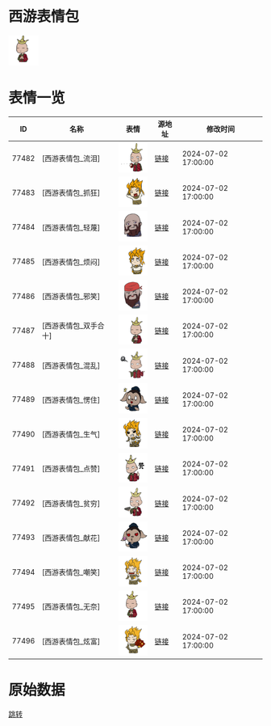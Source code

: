 # 西游表情包

<img src="./cover.png" height="60" alt="cover" />

# 表情一览

|ID|名称|表情|源地址|修改时间|
|----|----|----|----|----|
|77482|[西游表情包_流泪]|<img src="./pic/077482_%5B西游表情包_流泪%5D.png" height="60" alt="流泪"/>|[链接](https://i0.hdslb.com/bfs/garb/32d1725b2d1b7462d8f2515aa49f47c5a622c41a.png)|2024-07-02 17:00:00|
|77483|[西游表情包_抓狂]|<img src="./pic/077483_%5B西游表情包_抓狂%5D.png" height="60" alt="抓狂"/>|[链接](https://i0.hdslb.com/bfs/garb/468965eaa5ddeb943d20f990f4d31fc92a52b411.png)|2024-07-02 17:00:00|
|77484|[西游表情包_轻蔑]|<img src="./pic/077484_%5B西游表情包_轻蔑%5D.png" height="60" alt="轻蔑"/>|[链接](https://i0.hdslb.com/bfs/garb/c8654657cba902c607fc66f955f1af0abb598cda.png)|2024-07-02 17:00:00|
|77485|[西游表情包_烦闷]|<img src="./pic/077485_%5B西游表情包_烦闷%5D.png" height="60" alt="烦闷"/>|[链接](https://i0.hdslb.com/bfs/garb/aa10d9719c0d99d7c3ddcb77f2a0f202ec5282ef.png)|2024-07-02 17:00:00|
|77486|[西游表情包_邪笑]|<img src="./pic/077486_%5B西游表情包_邪笑%5D.png" height="60" alt="邪笑"/>|[链接](https://i0.hdslb.com/bfs/garb/be566079d5a8f6378af1d73a3f4fc2c233caba2b.png)|2024-07-02 17:00:00|
|77487|[西游表情包_双手合十]|<img src="./pic/077487_%5B西游表情包_双手合十%5D.png" height="60" alt="双手合十"/>|[链接](https://i0.hdslb.com/bfs/garb/9c8368b5259672aa713fd2cfb2dc1ca2004ddfa8.png)|2024-07-02 17:00:00|
|77488|[西游表情包_混乱]|<img src="./pic/077488_%5B西游表情包_混乱%5D.png" height="60" alt="混乱"/>|[链接](https://i0.hdslb.com/bfs/garb/e7a900c878b1a75f00b69e13adc7599b92949b48.png)|2024-07-02 17:00:00|
|77489|[西游表情包_愣住]|<img src="./pic/077489_%5B西游表情包_愣住%5D.png" height="60" alt="愣住"/>|[链接](https://i0.hdslb.com/bfs/garb/c852a809d0357a828c60da8126260b6258a0fbf6.png)|2024-07-02 17:00:00|
|77490|[西游表情包_生气]|<img src="./pic/077490_%5B西游表情包_生气%5D.png" height="60" alt="生气"/>|[链接](https://i0.hdslb.com/bfs/garb/a58f50652f3ba36a4e8248bccc1c88b0a7ff2bc2.png)|2024-07-02 17:00:00|
|77491|[西游表情包_点赞]|<img src="./pic/077491_%5B西游表情包_点赞%5D.png" height="60" alt="点赞"/>|[链接](https://i0.hdslb.com/bfs/garb/ad8f32db6b4ce538f1c1b5046b442782e4cabf92.png)|2024-07-02 17:00:00|
|77492|[西游表情包_贫穷]|<img src="./pic/077492_%5B西游表情包_贫穷%5D.png" height="60" alt="贫穷"/>|[链接](https://i0.hdslb.com/bfs/garb/b508988fe48683d241713f06558702342fd42671.png)|2024-07-02 17:00:00|
|77493|[西游表情包_献花]|<img src="./pic/077493_%5B西游表情包_献花%5D.png" height="60" alt="献花"/>|[链接](https://i0.hdslb.com/bfs/garb/c2134e05ee4224f7aaa152c4edc0dc5b827a49ca.png)|2024-07-02 17:00:00|
|77494|[西游表情包_嘲笑]|<img src="./pic/077494_%5B西游表情包_嘲笑%5D.png" height="60" alt="嘲笑"/>|[链接](https://i0.hdslb.com/bfs/garb/87382d775a05432855569b32c769913a4acab522.png)|2024-07-02 17:00:00|
|77495|[西游表情包_无奈]|<img src="./pic/077495_%5B西游表情包_无奈%5D.png" height="60" alt="无奈"/>|[链接](https://i0.hdslb.com/bfs/garb/6bea5d12b609c8f26ad53449fec6a14ee81a825e.png)|2024-07-02 17:00:00|
|77496|[西游表情包_炫富]|<img src="./pic/077496_%5B西游表情包_炫富%5D.png" height="60" alt="炫富"/>|[链接](https://i0.hdslb.com/bfs/garb/2cbcd42e4bc0991233cca5a22e56aed3568d2f73.png)|2024-07-02 17:00:00|

# 原始数据

[跳转](./raw.json)

